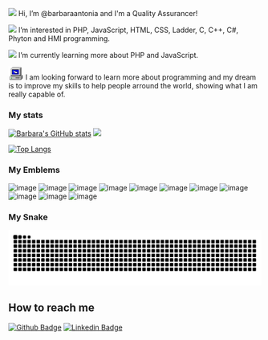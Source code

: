 <img src=https://github.com/TheDudeThatCode/TheDudeThatCode/blob/master/Assets/gandalf_parrot.gif width="30">  Hi, I’m @barbaraantonia and I'm a Quality Assurancer! 

<img src=https://github.com/TheDudeThatCode/TheDudeThatCode/blob/master/Assets/happy.gif width="30"> I’m interested in PHP, JavaScript, HTML, CSS, Ladder, C, C++, C#, Phyton and HMI programming.

<img src=https://github.com/TheDudeThatCode/TheDudeThatCode/blob/master/Assets/Developer.gif width="30"> I’m currently learning more about PHP and JavaScript.

<img src=https://github.com/TheDudeThatCode/TheDudeThatCode/blob/master/Assets/PC.gif width="30"> I am looking forward to learn more about programming and my dream is to improve my skills to help people arround the world, showing what I am really capable of. 

### My stats
[![Barbara's GitHub stats](https://github-readme-stats.vercel.app/api?username=barbaraantonia&theme=graywhite&show_icons=true&bg_color=DEG,e3f4fe,87CEFA)](https://github.com/barbaraantonia/github-readme-stats) 
<img src=https://octocat-generator-assets.githubusercontent.com/my-octocat-1632248267929.png width="220"> 

[![Top Langs](https://github-readme-stats.vercel.app/api/top-langs/?username=barbaraantonia&layout=compact&&theme=graywhite&show_icons=true&bg_color=DEG,e3f4fe,87CEFA)](https://github.com/anuraghazra/github-readme-stats)

### My Emblems

![image](https://img.shields.io/badge/Ubuntu-E95420?style=for-the-badge&logo=ubuntu&logoColor=white)
![image](https://img.shields.io/badge/HTML5-E34F26?style=for-the-badge&logo=html5&logoColor=white)
![image](https://img.shields.io/badge/Git-F05032?style=for-the-badge&logo=git&logoColor=white)
![image](https://img.shields.io/badge/Linux-FCC624?style=for-the-badge&logo=linux&logoColor=black)
![image](https://img.shields.io/badge/JavaScript-e1a013?style=for-the-badge&logo=javascript&logoColor=white)
![image](https://img.shields.io/badge/Linux_Mint-87CF3E?style=for-the-badge&logo=linux-mint&logoColor=white)
![image](https://img.shields.io/badge/Docker-2CA5E0?style=for-the-badge&logo=docker&logoColor=white)
![image](https://img.shields.io/badge/Jira-0052CC?style=for-the-badge&logo=Jira&logoColor=white)
![image](https://img.shields.io/badge/C-00599C?style=for-the-badge&logo=c&logoColor=white)
![image](https://img.shields.io/badge/PHP-777BB4?style=for-the-badge&logo=php&logoColor=white)
![image](https://img.shields.io/badge/replit-667881?style=for-the-badge&logo=replit&logoColor=white)

### My Snake

  ![Snake animation](https://github.com/barbaraantonia/barbaraantonia/blob/output/github-contribution-grid-snake.svg)

## How to reach me 

[![Github Badge](https://img.shields.io/badge/-Github-000?style=flat-square&logo=Github&logoColor=white&link=https://github.com/barbaraantonia)](https://github.com/barbaraantonia)
[![Linkedin Badge](https://img.shields.io/badge/-LinkedIn-blue?style=flat-square&logo=Linkedin&logoColor=white&link=https://www.linkedin.com/in/barbara-cardemas)]( https://www.linkedin.com/in/barbara-cardemas)
